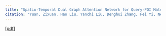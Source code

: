 ```yaml
---
title: "Spatio-Temporal Dual Graph Attention Network for Query-POI Matching"
citation: 'Yuan, Zixuan, Hao Liu, Yanchi Liu, Denghui Zhang, Fei Yi, Nengjun Zhu, and Hui Xiong. "Spatio-Temporal Dual Graph Attention Network for Query-POI Matching." In Proceedings of the 43rd International ACM SIGIR Conference on Research and Development in Information Retrieval, pp. 629-638. 2020.'
---
```

[[pdf]('https://www.researchgate.net/publication/342215590_Spatio-Temporal_Dual_Graph_Attention_Network_for_Query-POI_Matching')]

